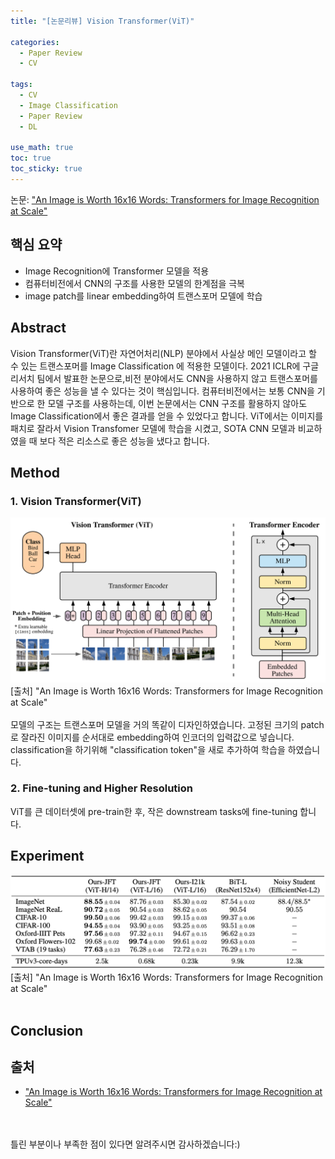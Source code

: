```yaml
---
title: "[논문리뷰] Vision Transformer(ViT)"

categories:
  - Paper Review
  - CV

tags:
  - CV
  - Image Classification
  - Paper Review
  - DL
  
use_math: true
toc: true
toc_sticky: true
---
```

논문: ["An Image is Worth 16x16 Words: Transformers for Image Recognition at Scale"](https://arxiv.org/pdf/2010.11929.pdf)
## 핵심 요약
- Image Recognition에 Transformer 모델을 적용
- 컴퓨터비전에서 CNN의 구조를 사용한 모델의 한계점을 극복
- image patch를 linear embedding하여 트랜스포머 모델에 학습

## Abstract
Vision Transformer(ViT)란 자연어처리(NLP) 분야에서 사실상 메인 모델이라고 할 수 있는 트랜스포머를 Image Classification 에 적용한 모델이다. 2021 ICLR에 구글 리서치 팀에서 발표한 논문으로,비전 분야에서도 CNN을 사용하지 않고 트랜스포머를 사용하여 좋은 성능을 낼 수 있다는 것이 핵심입니다. 컴퓨터비전에서는 보통 CNN을 기반으로 한 모델 구조를 사용하는데, 이번 논문에서는 CNN 구조를 활용하지 않아도 Image Classification에서 좋은 결과를 얻을 수 있었다고 합니다. ViT에서는 이미지를 패치로 잘라서 Vision Transfomer 모델에 학습을 시켰고, SOTA CNN 모델과 비교하였을 때 보다 적은 리소스로 좋은 성능을 냈다고 합니다. 

## Method
### 1. Vision Transformer(ViT)
![vit](/assets/images/2021-08-17-ViT/vit.png) 
[출처] "An Image is Worth 16x16 Words: Transformers for Image Recognition at Scale"
<br><br>
모델의 구조는 트랜스포머 모델을 거의 똑같이 디자인하였습니다. 고정된 크기의 patch로 잘라진 이미지를 순서대로 embedding하여 인코더의 입력값으로 넣습니다. classification을 하기위해 "classification token"을 새로 추가하여 학습을 하였습니다. 


### 2. Fine-tuning and Higher Resolution
ViT를 큰 데이터셋에 pre-train한 후, 작은 downstream tasks에 fine-tuning 합니다. 


## Experiment
![ViT-exp](/assets/images/2021-08-17-ViT/ViT-exp.png) 
[출처] "An Image is Worth 16x16 Words: Transformers for Image Recognition at Scale"
<br><br>

## Conclusion


## 출처
- ["An Image is Worth 16x16 Words: Transformers for Image Recognition at Scale"](https://arxiv.org/pdf/2010.11929.pdf)

<br><br>
틀린 부분이나 부족한 점이 있다면 알려주시면 감사하겠습니다:)